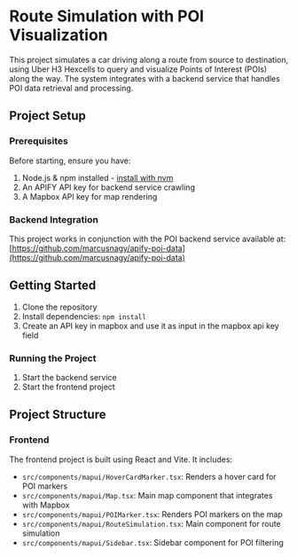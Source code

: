 # Route Simulation with POI Visualization

This project simulates a car driving along a route from source to destination, using Uber H3 Hexcells to query and visualize Points of Interest (POIs) along the way. The system integrates with a backend service that handles POI data retrieval and processing.

## Project Setup

### Prerequisites

Before starting, ensure you have:
1. Node.js & npm installed - [install with nvm](https://github.com/nvm-sh/nvm#installing-and-updating)
2. An APIFY API key for backend service crawling
3. A Mapbox API key for map rendering

### Backend Integration

This project works in conjunction with the POI backend service available at:
[https://github.com/marcusnagy/apify-poi-data](https://github.com/marcusnagy/apify-poi-data)

## Getting Started

1. Clone the repository
2. Install dependencies: `npm install`
3. Create an API key in mapbox and use it as input in the mapbox api key field

### Running the Project

1. Start the backend service
2. Start the frontend project

## Project Structure

### Frontend

The frontend project is built using React and Vite. It includes:

- `src/components/mapui/HoverCardMarker.tsx`: Renders a hover card for POI markers
- `src/components/mapui/Map.tsx`: Main map component that integrates with Mapbox
- `src/components/mapui/POIMarker.tsx`: Renders POI markers on the map
- `src/components/mapui/RouteSimulation.tsx`: Main component for route simulation
- `src/components/mapui/Sidebar.tsx`: Sidebar component for POI filtering
